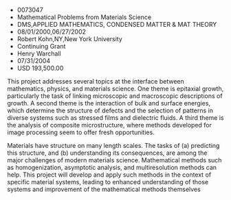 
* 0073047
* Mathematical Problems from Materials Science
* DMS,APPLIED MATHEMATICS, CONDENSED MATTER & MAT THEORY
* 08/01/2000,06/27/2002
* Robert Kohn,NY,New York University
* Continuing Grant
* Henry Warchall
* 07/31/2004
* USD 193,500.00

This project addresses several topics at the interface between mathematics,
physics, and materials science. One theme is epitaxial growth, particularly the
task of linking microscopic and macroscopic descriptions of growth. A second
theme is the interaction of bulk and surface energies, which determine the
structure of defects and the selection of patterns in diverse systems such as
stressed films and dielectric fluids. A third theme is the analysis of composite
microstructure, where methods developed for image processing seem to offer fresh
opportunities.

Materials have structure on many length scales. The tasks of (a) predicting this
structure, and (b) understanding its consequences, are among the major
challenges of modern materials science. Mathematical methods such as
homogenization, asymptotic analysis, and multiresolution methods can help. This
project will develop and apply such methods in the context of specific material
systems, leading to enhanced understanding of those systems and improvement of
the mathematical methods themselves
